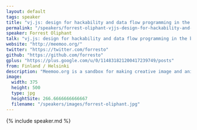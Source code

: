 ```yaml
---
layout: default
tags: speaker
title: "vj.js: design for hackability and data flow programming in the browser – Forrest Oliphant"
permalink: "/speakers/forrest-oliphant-vjjs-design-for-hackability-and-data-flow-programming-in-the-browser.html"
speaker: Forrest Oliphant
talk: "vj.js: design for hackability and data flow programming in the browser"
website: "http://meemoo.org/"
twitter: "https://twitter.com/forresto"
github: "https://github.com/forresto"
gplus: "https://plus.google.com/u/0/114831821200417239749/posts"
from: Finland / Helsinki
description: "Meemoo.org is a sandbox for making creative image and animation hacking apps. The framework has a collection of modules (custom elements) that can be connected with wires (event listeners) that represent the data flow. The design of the framework encourages experimentation in different ways than working with code. It also enforces strict modular software design. Meemoo can be wired to make a stop-motion GIF maker, VJ software, textile pattern design, and more.\n\nExamples: http://meemoo.org/hack-our-apps/"
image: 
  width: 375
  height: 500
  type: jpg
  heightSite: 266.6666666666667
  filename: "/speakers/images/forrest-oliphant.jpg"
---
```


{% include speaker.md %}
